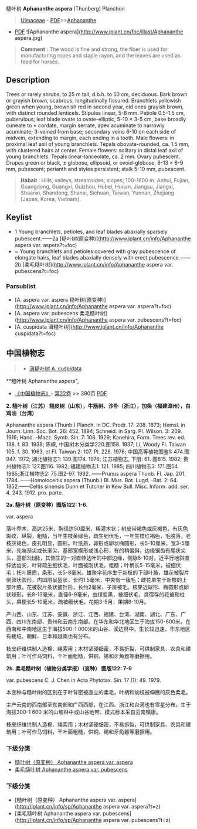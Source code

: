 糙叶树 **Aphananthe aspera** (Thunberg) Planchon

> [Ulmaceae](http://www.iplant.cn/info/Ulmaceae?t=foc) - [PDF](http://www.iplant.cn/foc/pdf/Ulmaceae.pdf)>>[Aphananthe](http://www.iplant.cn/info/Aphananthe?t=foc)
 - [PDF](http://www.iplant.cn/foc/pdf/Aphananthe.pdf)
![Aphananthe aspera](http://www.iplant.cn/foc/illast/Aphananthe aspera.jpg)

> **Comment** : 
> The wood is fine and strong, the fiber is used for manufacturing ropes and staple rayon, and the leaves are used as feed for horses.

## Description

Trees or rarely shrubs, to 25 m tall, d.b.h. to 50 cm, deciduous. Bark brown or grayish brown, scabrous, longitudinally fissured. Branchlets yellowish green when young, brownish red in second year, old ones grayish brown, with distinct rounded lenticels. Stipules linear, 5-8 mm. Petiole 0.5-1.5 cm, puberulous; leaf blade ovate to ovate-elliptic, 5-10 × 3-5 cm, base broadly cuneate to ± cordate, margin serrate, apex acuminate to narrowly acuminate; 3-veined from base; secondary veins 6-10 on each side of midvein, extending to margin, each ending in a tooth. Male flowers: in proximal leaf axil of young branchlets. Tepals obovate-rounded, ca. 1.5 mm, with clustered hairs at center. Female flowers: solitary in distal leaf axil of young branchlets. Tepals linear-lanceolate, ca. 2 mm. Ovary pubescent. Drupes green or black, ± globose, ellipsoid, or ovoid-globose, 8-13 × 6-9 mm, pubescent; perianth and styles persistent; stalk 5-10 mm, pubescent.

> **Habait** : 
> Hills, valleys, streamsides, slopes; 100-1600 m. Anhui, Fujian, Guangdong, Guangxi, Guizhou, Hubei, Hunan, Jiangsu, Jiangxi, Shaanxi, Shandong, Shanxi, Sichuan, Taiwan, Yunnan, Zhejiang [Japan, Korea, Vietnam].

## Keylist

* 1 Young branchlets, petioles, and leaf blades abaxially sparsely pubescent.——2a [糙叶树(原变种)](http://www.iplant.cn/info/Aphananthe aspera var. aspera?t=foc)
* ~ Young branchlets and petioles covered with gray pubescence of elongate hairs, leaf blades abaxially densely with erect pubescence.——2b [柔毛糙叶树](http://www.iplant.cn/info/Aphananthe aspera var. pubescens?t=foc)

### Parsublist

* [A.  aspera var. aspera  糙叶树(原变种)](http://www.iplant.cn/info/Aphananthe aspera var. aspera?t=foc)
* [A.  aspera var. pubescens  柔毛糙叶树](http://www.iplant.cn/info/Aphananthe aspera var. pubescens?t=foc)
* [A.  cuspidata  滇糙叶树](http://www.iplant.cn/info/Aphananthe cuspidata?t=foc)

## 中国植物志

> * [滇糙叶树  A.  cuspidata](Aphananthe-cuspidata-滇糙叶树.md)

**糙叶树 Aphananthe aspera",

* [《中国植物志》](http://www.iplant.cn/frps)- [第22卷](http://www.iplant.cn/frps/vol/22) >> 390页 [PDF](http://www.iplant.cn/frps/pdf/22/390.pdf)

**2. 糙叶树（江苏） 糙皮树（山东），牛筋树、沙朴（浙江），加条（福建漳州），白鸡油（台湾）**

Aphananthe aspera (Thunb.) Planch. in DC. Prodr. 17: 208. 1873; Hemsl. in Journ. Linn. Soc. Bot. 26: 452. 1894; Schneid. in Sarg. Pl. Wilson. 3: 209. 1916; Hand. -Mazz. Symb. Sin. 7: 108. 1929; Kanehira, Form. Trees rev. ed. 138. f. 83. 1936; 陈嵘, 中国树木分类学220.图158. 1937; Li, Woody Fl. Taiwan 105. f. 30. 1963, et Fl. Taiwan 2: 107. Pl. 228. 1976; 中国高等植物图鉴1: 474.图947. 1972; 湖北植物志1: 139.图174. 1976; 江苏植物志, 下册: 61. 图815. 1982; 贵州植物志1: 127.图116. 1982; 福建植物志1: 121. 1985; 四川植物志3: 171.图54. 1985;浙江植物志2: 75.图2-97. 1992. ——Prunus aspera Thunb. Fl. Jap. 201. 1784. ——Homoioceltis aspera (Thunb.) Bl. Mus. Bot. Lugd. -Bat. 2: 64. 1852.——Celtis sinensis Dunn et Tutcher in Kew Bull. Misc. Inform. add. ser. 4. 243. 1912. pro. parte.

**2a. 糙叶树（原变种）图版122: 1-6.**

var. aspera

落叶乔木，高达25米，胸径达50厘米，稀灌木状；树皮带褐色或灰褐色，有灰色斑纹，纵裂，粗糙，当年生枝黄绿色，疏生细伏毛，一年生枝红褐色，毛脱落，老枝灰褐色，皮孔明显，圆形。叶纸质，卵形或卵状椭圆形，长5-10厘米，宽3-5厘米，先端渐尖或长渐尖，基部宽楔形或浅心形，有的稍偏斜，边缘锯齿有尾状尖头，基部3出脉，其侧生的一对直伸达叶的中部边缘，侧脉6-10对，近平行地斜直伸达齿尖，叶背疏生细伏毛，叶面被刚伏毛，粗糙；叶柄长5-15毫米，被细伏毛；托叶膜质，条形，长5-8毫米。雄聚伞花序生于新枝的下部叶腋，雄花被裂片倒卵状圆形，内凹陷呈盔状，长约1.5毫米，中央有一簇毛；雌花单生于新枝的上部叶腋，花被裂片条状披针形，长约2毫米，子房被毛。核果近球形、椭圆形或卵状球形，长8-13毫米，直径6-9毫米，由绿变黑，被细伏毛，具宿存的花被和柱头，果梗长5-10毫米，疏被细伏毛。花期3-5月，果期8-10月。

产山西、山东、江苏、安徽、浙江、江西、福建、台湾、湖南、湖北、广东、广西、四川东南部、贵州和云南东南部。在华东和华北地区生于海拔150-600米，在西南和中南地区生于海拔500-1 000米的山谷、溪边林中。生长较迅速，华东地区有栽培。朝鲜、日本和越南也有分布。

枝皮纤维供制人造棉、绳索用；木材坚硬细密，不易折裂，可供制家具、农具和建筑用；叶可作马饲料，干叶面粗糙，供铜、锡和牙角器等磨擦用。

**2b. 柔毛糙叶树（植物分类学报）（变种） 图版122: 7-9**

var. pubescens C. J. Chen in Acta Phytotax. Sin. 17 (1): 49. 1979.

本变种与糙叶树的区别在于叶背密被直立的柔毛，叶柄和幼枝被伸展的灰色柔毛。

主产云南的西南部至东南部和广西西部，在江西、浙江和台湾也有零星分布。生于海拔300-1 600 米的山坡林中或山谷地带。模式标本采自云南镇康。

枝皮纤维供制人造棉、绳索用；木材坚硬细密，不易拆裂，可供制家具、农具和建筑用；叶可作马饲料，干叶面粗糙，供铜、锡和牙角器等磨擦用。

### 下级分类
* [糙叶树（原变种）  Aphananthe aspera var. aspera](Aphananthe-aspera-var-aspera-糙叶树(原变种).md)
* [柔毛糙叶树  Aphananthe aspera var. pubescens](Aphananthe-aspera-var-pubescens-柔毛糙叶树.md)

### 下级分类
* [糙叶树（原变种）  Aphananthe aspera var. aspera](http://iplant.cn/info/sp/Aphananthe aspera var. aspera?t=z)
* [柔毛糙叶树  Aphananthe aspera var. pubescens](http://iplant.cn/info/sp/Aphananthe aspera var. pubescens?t=z)
